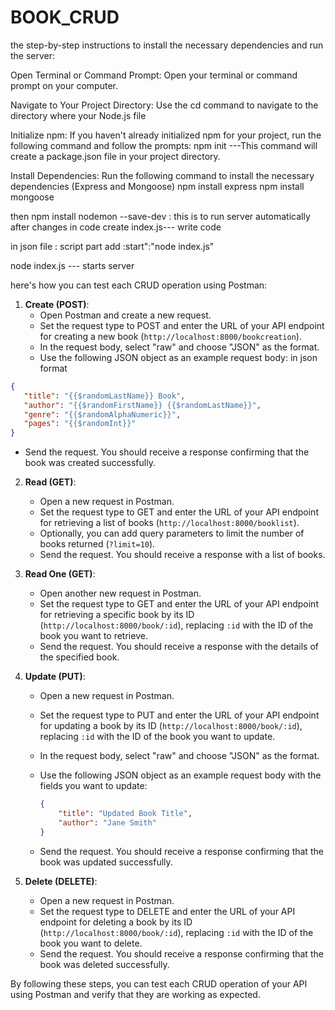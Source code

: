 # BOOK_CRUD
 the step-by-step instructions to install the necessary dependencies and run the server:

Open Terminal or Command Prompt: Open your terminal or command prompt on your computer.

Navigate to Your Project Directory: Use the cd command to navigate to the directory where your Node.js file


Initialize npm: If you haven't already initialized npm for your project, run the following command and follow the prompts:
npm init ---This command will create a package.json file in your project directory.

Install Dependencies: Run the following command to install the necessary dependencies (Express and Mongoose) 
npm install express 
npm install mongoose

then npm install nodemon --save-dev : this is to run server automatically after changes in code 
create index.js--- write code 

in json file :
script part add :start":"node index.js"

node index.js --- starts server

 here's how you can test each CRUD operation using Postman:

1. **Create (POST)**:
   - Open Postman and create a new request.
   - Set the request type to POST and enter the URL of your API endpoint for creating a new book (`http://localhost:8000/bookcreation`).
   - In the request body, select "raw" and choose "JSON" as the format.
   - Use the following JSON object as an example request body:
in json format
 ```json
 {
    "title": "{{$randomLastName}} Book",
    "author": "{{$randomFirstName}} {{$randomLastName}}",
    "genre": "{{$randomAlphaNumeric}}",
    "pages": "{{$randomInt}}"
}
 ```

   - Send the request. You should receive a response confirming that the book was created successfully.

2. **Read (GET)**:
   - Open a new request in Postman.
   - Set the request type to GET and enter the URL of your API endpoint for retrieving a list of books (`http://localhost:8000/booklist`).
   - Optionally, you can add query parameters to limit the number of books returned (`?limit=10`).
   - Send the request. You should receive a response with a list of books.

3. **Read One (GET)**:
   - Open another new request in Postman.
   - Set the request type to GET and enter the URL of your API endpoint for retrieving a specific book by its ID (`http://localhost:8000/book/:id`), replacing `:id` with the ID of the book you want to retrieve.
   - Send the request. You should receive a response with the details of the specified book.

4. **Update (PUT)**:
   - Open a new request in Postman.
   - Set the request type to PUT and enter the URL of your API endpoint for updating a book by its ID (`http://localhost:8000/book/:id`), replacing `:id` with the ID of the book you want to update.
   - In the request body, select "raw" and choose "JSON" as the format.
   - Use the following JSON object as an example request body with the fields you want to update:

     ```json
     {
         "title": "Updated Book Title",
         "author": "Jane Smith"
     }
     ```
   - Send the request. You should receive a response confirming that the book was updated successfully.

5. **Delete (DELETE)**:
   - Open a new request in Postman.
   - Set the request type to DELETE and enter the URL of your API endpoint for deleting a book by its ID (`http://localhost:8000/book/:id`), replacing `:id` with the ID of the book you want to delete.
   - Send the request. You should receive a response confirming that the book was deleted successfully.

By following these steps, you can test each CRUD operation of your API using Postman and verify that they are working as expected.
